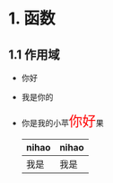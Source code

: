 ﻿# 1. 函数
## 1.1 作用域
  - 你好
  - 我是你的
  - 你是我的小苹<font size=5 color=red>你好</font>果
  

    | nihao  |  nihao   |
    |---| ---|
    |  我是 |我是 | 
